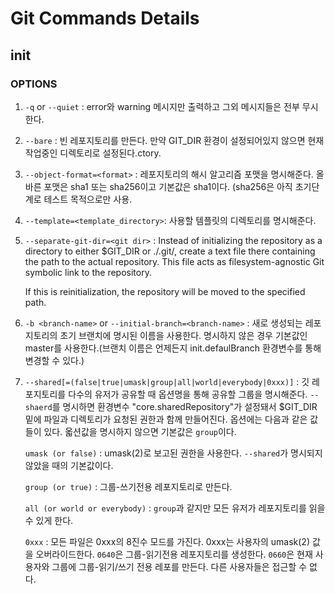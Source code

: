 # Git Commands Details

## init

### OPTIONS

1. `-q` or `--quiet` : error와 warning 메시지만 출력하고 그외 메시지들은 전부 무시한다.

2. `--bare` : 빈 레포지토리를 만든다. 만약 GIT_DIR 환경이 설정되어있지 않으면 현재 작업중인 디렉토리로 설정된다.ctory.

3. `--object-format=<format>` : 레포지토리의 해시 알고리즘 포맷을 명시해준다. 올바른 포맷은 sha1 또는 sha256이고 기본값은 sha1이다. (sha256은 아직 초기단계로 테스트 목적으로만 사용.

4. `--template=<template_directory>`: 사용할 템플릿의 디렉토리를 명시해준다.

5. `--separate-git-dir=<git dir>` : 
    Instead of initializing the repository as a directory to either $GIT_DIR or ./.git/, create a text file there containing the path to the actual repository. This file acts as filesystem-agnostic Git symbolic link to the repository.

    If this is reinitialization, the repository will be moved to the specified path.

6. `-b <branch-name>` or `--initial-branch=<branch-name>` : 새로 생성되는 레포지토리의 초기 브랜치에 명시된 이름을 사용한다. 명시하지 않은 경우 기본값인 master를 사용한다.(브랜치 이름은 언제든지 init.defaulBranch 환경변수를 통해 변경할 수 있다.)

7. `--shared[=(false|true|umask|group|all|world|everybody|0xxx)]` : 깃 레포지토리를 다수의 유저가 공유할 때 옵션명을 통해 공유할 그룹을 명시해준다. `--shaerd`를 명시하면 환경변수 "core.sharedRepository"가 설정돼서 $GIT_DIR 밑에 파일과 디렉토리가 요청된 권한과 함께 만들어진다. 옵션에는 다음과 같은 값들이 있다. 옯션값을 명시하지 않으면 기본값은 `group`이다. 
    
    `umask (or false)` : umask(2)로 보고된 권한을 사용한다. `--shared`가 명시되지 않았을 때의 기본값이다.

    `group (or true)` : 그룹-쓰기전용 레포지토리로 만든다.

    `all (or world or everybody)` : `group`과 같지만 모든 유저가 레포지토리를 읽을 수 있게 한다.

    `0xxx` : 모든 파일은 0xxx의 8진수 모드를 가진다. 0xxx는 사용자의 umask(2) 값을 오버라이드한다. `0640`은 그룹-읽기전용 레포지토리를 생성한다. `0660`은 현재 사용자와 그룹에 그룹-읽기/쓰기 전용 레포를 만든다. 다른 사용자들은 접근할 수 없다.